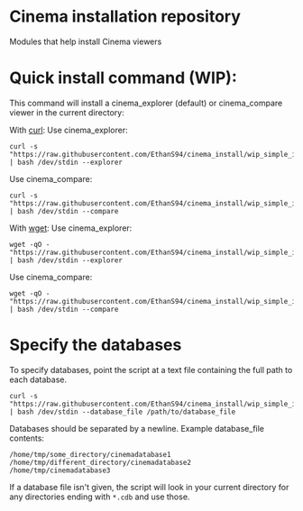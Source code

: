 # Cinema installation repository

Modules that help install Cinema viewers

# Quick install command (WIP):
This command will install a cinema_explorer (default) or cinema_compare viewer in the current directory:

With [curl](https://curl.haxx.se/):
Use cinema_explorer:
```
curl -s "https://raw.githubusercontent.com/EthanS94/cinema_install/wip_simple_install/install.sh" | bash /dev/stdin --explorer
```
Use cinema_compare:
```
curl -s "https://raw.githubusercontent.com/EthanS94/cinema_install/wip_simple_install/install.sh" | bash /dev/stdin --compare
```

With [wget](https://www.gnu.org/software/wget/):
Use cinema_explorer:
```
wget -qO - "https://raw.githubusercontent.com/EthanS94/cinema_install/wip_simple_install/install.sh" | bash /dev/stdin --explorer
```
Use cinema_compare:
```
wget -qO - "https://raw.githubusercontent.com/EthanS94/cinema_install/wip_simple_install/install.sh" | bash /dev/stdin --compare
```

# Specify the databases 
To specify databases, point the script at a text file containing the full path to each database.
```
curl -s "https://raw.githubusercontent.com/EthanS94/cinema_install/wip_simple_install/install.sh" | bash /dev/stdin --database_file /path/to/database_file
```

Databases should be separated by a newline. Example database_file contents:
```text
/home/tmp/some_directory/cinemadatabase1
/home/tmp/different_directory/cinemadatabase2
/home/tmp/cinemadatabase3
```

If a database file isn't given, the script will look in your current directory for any directories ending with `*.cdb` and use those.

